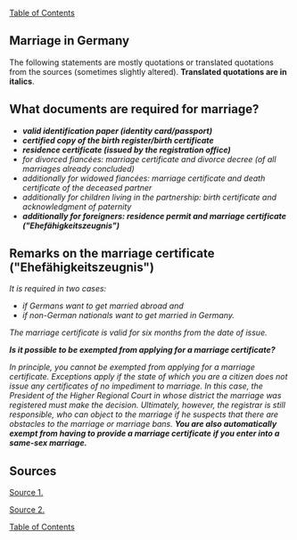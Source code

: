 [Table of Contents](Readme.md)

Marriage in Germany
-

The following statements are mostly quotations or translated quotations from the sources (sometimes slightly altered). **Translated quotations are in italics**.

What documents are required for marriage?
-

* ***valid identification paper (identity card/passport)***
* ***certified copy of the birth register/birth certificate***
* ***residence certificate (issued by the registration office)***
* *for divorced fiancées: marriage certificate and divorce decree (of all marriages already concluded)*
* *additionally for widowed fiancées: marriage certificate and death certificate of the deceased partner*
* *additionally for children living in the partnership: birth certificate and acknowledgment of paternity*
* ***additionally for foreigners: residence permit and marriage certificate ("Ehefähigkeitszeugnis")***

Remarks on the marriage certificate ("Ehefähigkeitszeugnis")
-

*It is required in two cases:*

* *if Germans want to get married abroad and*
* *if non-German nationals want to get married in Germany.*

*The marriage certificate is valid for six months from the date of issue.*

***Is it possible to be exempted from applying for a marriage certificate?***

*In principle, you cannot be exempted from applying for a marriage certificate. Exceptions apply if the state of which you are a citizen does not issue any certificates of no impediment to marriage. In this case, the President of the Higher Regional Court in whose district the marriage was registered must make the decision. Ultimately, however, the registrar is still responsible, who can object to the marriage if he suspects that there are obstacles to the marriage or marriage bans.* ***You are also automatically exempt from having to provide a marriage certificate if you enter into a same-sex marriage.***


Sources
-

[Source 1.](https://www.antrag24.de/c/deutsche-staatsbuergerschaft-heiraten/)

[Source 2.](https://www.antrag24.de/c/ehefaehigkeitszeugnis/)

[Table of Contents](Readme.md)
